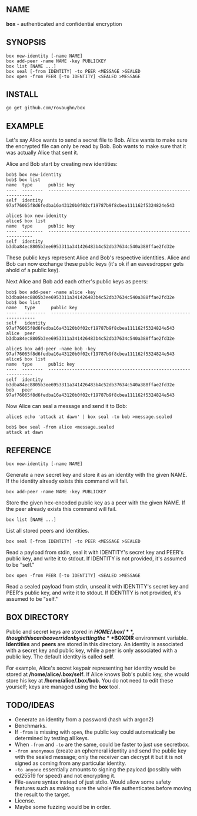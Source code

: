 ## NAME

**box** - authenticated and confidential encryption

## SYNOPSIS

	box new-identity [-name NAME]
	box add-peer -name NAME -key PUBLICKEY
	box list [NAME ...]
	box seal [-from IDENTITY] -to PEER <MESSAGE >SEALED
	box open -from PEER [-to IDENTITY] <SEALED >MESSAGE

## INSTALL

	go get github.com/rovaughn/box

## EXAMPLE

Let's say Alice wants to send a secret file to Bob.  Alice wants to make sure
the encrypted file can only be read by Bob.  Bob wants to make sure that it was
actually Alice that sent it.

Alice and Bob start by creating new identities:

	bob$ box new-identity
	bob$ box list
	name  type      public key
	----  --------  ----------------------------------------------------------------
	self  identity  97af76065f8d6fedba16a43120b0f02cf19787b9f8cbea111162f5324824e543

	alice$ box new-idenitty
	alice$ box list
	name  type      public key
	----  --------  ----------------------------------------------------------------
	self  identity  b3dba84ec8805b3ee6953311a341426483b4c52db37634c540a388ffae2fd32e

These public keys represent Alice and Bob's respective identities.  Alice and
Bob can now exchange these public keys (it's ok if an eavesdropper gets ahold
of a public key).

Next Alice and Bob add each other's public keys as peers:

	bob$ box add-peer -name alice -key b3dba84ec8805b3ee6953311a341426483b4c52db37634c540a388ffae2fd32e
	bob$ box list
	name   type      public key
	----   --------  ----------------------------------------------------------------
	self   identity  97af76065f8d6fedba16a43120b0f02cf19787b9f8cbea111162f5324824e543
	alice  peer      b3dba84ec8805b3ee6953311a341426483b4c52db37634c540a388ffae2fd32e

	alice$ box add-peer -name bob -key 97af76065f8d6fedba16a43120b0f02cf19787b9f8cbea111162f5324824e543
	alice$ box list
	name  type      public key
	----  --------  ----------------------------------------------------------------
	self  identity  b3dba84ec8805b3ee6953311a341426483b4c52db37634c540a388ffae2fd32e
	bob   peer      97af76065f8d6fedba16a43120b0f02cf19787b9f8cbea111162f5324824e543

Now Alice can seal a message and send it to Bob:

	alice$ echo 'attack at dawn' | box seal -to bob >message.sealed

	bob$ box seal -from alice <message.sealed
	attack at dawn

## REFERENCE

	box new-identity [-name NAME]

Generate a new secret key and store it as an identity with the given NAME.  If
the identity already exists this command will fail.

	box add-peer -name NAME -key PUBLICKEY

Store the given hex-encoded public key as a peer with the given NAME.  If the
peer already exists this command will fail.

	box list [NAME ...]

List all stored peers and identities.  

	box seal [-from IDENTITY] -to PEER <MESSAGE >SEALED

Read a payload from stdin, seal it with IDENTITY's secret key and PEER's public
key, and write it to stdout.  If IDENTITY is not provided, it's assumed to be
"self."

	box open -from PEER [-to IDENTITY] <SEALED >MESSAGE

Read a sealed payload from stdin, unseal it with IDENTITY's secret key and
PEER's public key, and write it to stdout.  If IDENTITY is not provided, it's
assumed to be "self."

## BOX DIRECTORY

Public and secret keys are stored in **$HOME/.box/**, though this can be
overriden by setting the **$BOXDIR** environment variable.  **Identities** and
**peers** are stored in this directory.  An identity is associated with a
secret key and public key, while a peer is only associated with a public key.
The default identity is called **self**.

For example, Alice's secret keypair representing her identity would be stored
at **/home/alice/.box/self**.  If Alice knows Bob's public key, she would store
his key at **/home/alice/.box/bob**.  You do not need to edit these yourself;
keys are managed using the **box** tool.

## TODO/IDEAS

- Generate an identity from a password (hash with argon2)
- Benchmarks.
- If `-from` is missing with `open`, the public key could automatically be
  determined by testing all keys.
- When `-from` and `-to` are the same, could be faster to just use secretbox.
- `-from anonymous` (create an ephemeral identity and send the public key with
  the sealed message; only the receiver can decrypt it but it is not signed as
  coming from any particular identity.
- `-to anyone` essentially amounts to signing the payload (possibly with
  ed25519 for speed) and not encrypting it.
- File-aware syntax instead of just stdio.  Would allow some safety features
  such as making sure the whole file authenticates before moving the result to
  the target.
- License.
- Maybe some fuzzing would be in order.

